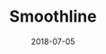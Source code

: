 ﻿---
title:          "Smoothline"
date:           "2018-07-05"
draft:          false
robotsExclude:  true
---
